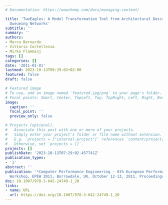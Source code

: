 ```yaml
---
# Documentation: https://wowchemy.com/docs/managing-content/

title: 'TwoEagles: A Model Transformation Tool from Architectural Descriptions to
  Queueing Networks'
subtitle: ''
summary: ''
authors:
- Marco Bernardo
- Vittorio Cortellessa
- Mirko Flamminj
tags: []
categories: []
date: '2011-01-01'
lastmod: 2023-10-13T09:29:02+02:00
featured: false
draft: false

# Featured image
# To use, add an image named `featured.jpg/png` to your page's folder.
# Focal points: Smart, Center, TopLeft, Top, TopRight, Left, Right, BottomLeft, Bottom, BottomRight.
image:
  caption: ''
  focal_point: ''
  preview_only: false

# Projects (optional).
#   Associate this post with one or more of your projects.
#   Simply enter your project's folder or file name without extension.
#   E.g. `projects = ["internal-project"]` references `content/project/deep-learning/index.md`.
#   Otherwise, set `projects = []`.
projects: []
publishDate: '2023-10-13T07:29:02.457741Z'
publication_types:
- '1'
abstract: ''
publication: '*Computer Performance Engineering - 8th European Performance Engineering
  Workshop, EPEW 2011, Borrowdale, UK, October 12-13, 2011. Proceedings*'
doi: 10.1007/978-3-642-24749-1_20
links:
- name: URL
  url: https://doi.org/10.1007/978-3-642-24749-1_20
---
```


